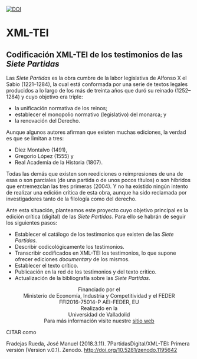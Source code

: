 [![DOI](https://zenodo.org/badge/DOI/10.5281/zenodo.1195641.svg)](http://doi.org/10.5281/zenodo.1195641)
# XML-TEI
<h2>Codificación XML-TEI de los testimonios de las <em>Siete Partidas</em></h2>
<p>Las <em>Siete Partidas</em> es la obra cumbre de la labor legislativa de Alfonso X el Sabio (1221–1284), la cual está conformada por una serie de textos legales producidos a lo largo de los más de treinta años que duró su reinado (1252–1284) y cuyo objetivo era triple:</p>
<ul>
<li>la unificación normativa de los reinos;</li>
<li>establecer el monopolio normativo (legislativo) del monarca; y</li>
<li>la renovación del Derecho.</li>
</ul>
<p>Aunque algunos autores afirman que existen muchas ediciones, la verdad es que se limitan a tres:</p>
<ul>
<li>Díez Montalvo (1491),</li>
<li>Gregorio López (1555) y</li>
<li>Real Academia de la Historia (1807).</li>
</ul>
<p>Todas las demás que existen son reediciones o reimpresiones de una de esas o son parciales (de una partida o de unos pocos títulos) o son híbridos que entremezclan las tres primeras (2004). Y no ha existido ningún intento de realizar una edición crítica de esta obra, aunque ha sido reclamada por investigadores tanto de la filología como del derecho.</p>
<p>Ante esta situación, planteamos este proyecto cuyo objetivo principal es la edición crítica (digital) de las <em>Siete Partidas</em>. Para ello se habrán de seguir los siguientes pasos:</p>
<ul>
<li>Establecer el catálogo de los testimonios que existen de las <em>Siete Partidas</em>.</li>
<li>Describir codicológicamente los testimonios.</li>
<li>Transcribir codificados en XML-TEI los testimonios, lo que supone ofrecer ediciones <em>documentary</em> de los mismos.</li>
<li>Establecer el texto crítico.</li>
<li>Publicación en la red de los testimonios y del texto crítico.</li>
<li>Actualización de la bibliografía sobre las <em>Siete Partidas</em>.</li>
</ul>
<p align="center">Financiado por el<br />
Ministerio de Economía, Industria y Competitividad y el FEDER<br />
FFI2016-75014-P AEI-FEDER, EU<br />
Realizado en la<br />
Universidad de Valladolid<br />
Para más información visite nuestre <a href="https://7partidas.wordpress.com">sitio web</a></p>

CITAR como

Fradejas Rueda, José Manuel (2018.3.11). 7PartidasDigital/XML-TEI: Primera versión (Version v.0.1). Zenodo. http://doi.org/10.5281/zenodo.1195642
